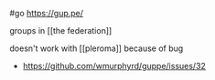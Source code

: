 #go https://gup.pe/

groups in [[the federation]]

doesn't work with [[pleroma]] because of bug
-	https://github.com/wmurphyrd/guppe/issues/32